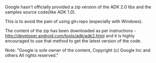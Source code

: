 Google hasn't officially provided a zip version of the ADK 2.0 libs and the samples source code(like ADK 1.0).

This is to avoid the pain of using git+repo (especially with Windows).

The content of the zip has been downloaded as per instructions - http://developer.android.com/tools/adk/adk2.html
and it is highly encouraged to use that method to get the latest version of the code.

Note: "Google is sole owner of the content, Copyright (c) Google Inc and others All rights reserved."